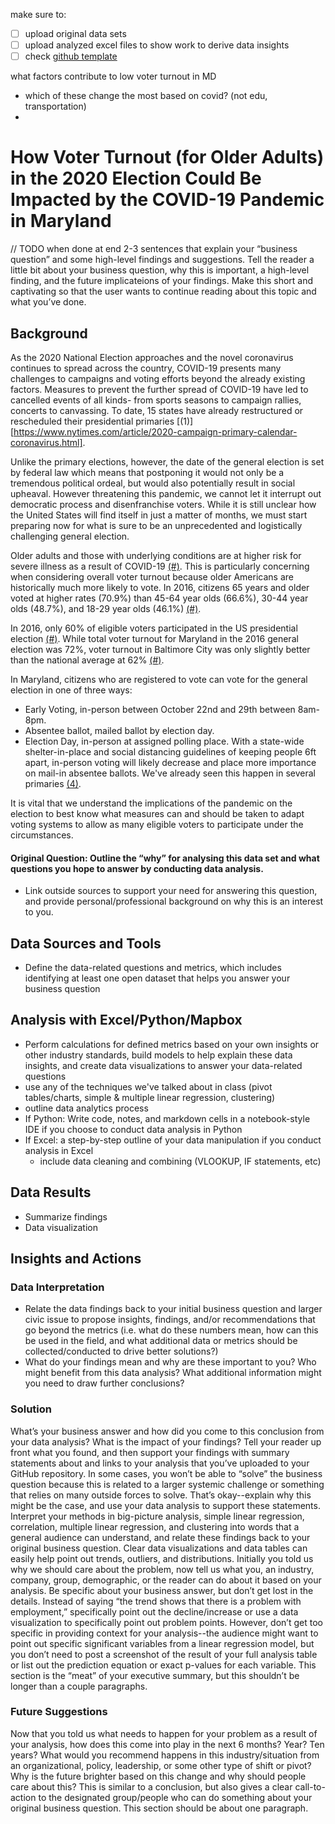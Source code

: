 make sure to:
- [ ] upload original data sets
- [ ] upload analyzed excel files to show work to derive data insights
- [ ] check [github template](https://github.com/jhu-business-analytics/midterm-project-template)

what factors contribute to low voter turnout in MD
- which of these change the most based on covid? (not edu, transportation)
- 

# How Voter Turnout (for Older Adults) in the 2020 Election Could Be Impacted by the COVID-19 Pandemic in Maryland
// TODO when done at end 
2-3 sentences that explain your “business question” and some high-level findings and suggestions. Tell the reader a little bit about your business question, why this is important, a high-level finding, and the future implicateions of your findings. Make this short and captivating so that the user wants to continue reading about this topic and what you’ve done. 

## Background
As the 2020 National Election approaches and the novel coronavirus continues to spread across the country, COVID-19 presents many challenges to campaigns and voting efforts beyond the already existing factors. Measures to prevent the further spread of COVID-19 have led to cancelled events of all kinds- from sports seasons to campaign rallies, concerts to canvassing. To date, 15 states have already restructured or rescheduled their presidential primaries [(1)][https://www.nytimes.com/article/2020-campaign-primary-calendar-coronavirus.html].

Unlike the primary elections, however, the date of the general election is set by federal law which means that postponing it would not only be a tremendous political ordeal, but would also potentially result in social upheaval. However threatening this pandemic, we cannot let it interrupt out democratic process and disenfranchise voters. While it is still unclear how the United States will find itself in just a matter of months, we must start preparing now for what is sure to be an unprecedented and logistically challenging general election. 

Older adults and those with underlying conditions are at higher risk for severe illness as a result of COVID-19 [(#)](https://www.cdc.gov/coronavirus/2019-ncov/need-extra-precautions/people-at-higher-risk.html). This is particularly concerning when considering overall voter turnout because older Americans are historically much more likely to vote. In 2016, citizens 65 years and older voted at higher rates (70.9%) than 45-64 year olds (66.6%), 30-44 year olds (48.7%), and 18-29 year olds (46.1%) [(#)](https://www.census.gov/newsroom/blogs/random-samplings/2017/05/voting_in_america.html).

In 2016, only 60% of eligible voters participated in the US presidential election [(#)](http://www.electproject.org/2016g). While total voter turnout for Maryland in the 2016 general election was 72%, voter turnout in Baltimore City was only slightly better than the national average at 62% [(#)](https://elections.maryland.gov/elections/2016/turnout/general/Official%20by%20Party%20and%20County.pdf).


In Maryland, citizens who are registered to vote can vote for the general election in one of three ways:
* Early Voting, in-person between October 22nd and 29th between 8am-8pm.
* Absentee ballot, mailed ballot by election day. 
* Election Day, in-person at assigned polling place. 
With a state-wide shelter-in-place and social distancing guidelines of keeping people 6ft apart, in-person voting will likely decrease and place more importance on mail-in absentee ballots. We've already seen this happen in several primaries [(4)](https://www.npr.org/2020/03/16/815504537/voting-amid-coronavirus-what-you-need-to-know).

It is vital that we understand the implications of the pandemic on the election to best know what measures can and should be taken to adapt voting systems to allow as many eligible voters to participate under the circumstances. 

#### Original Question: Outline the “why” for analysing this data set and what questions you hope to answer by conducting data analysis. 
* Link outside sources to support your need for answering this question, and provide personal/professional background on why this is an interest to you.

## Data Sources and Tools
* Define the data-related questions and metrics, which includes identifying at least one open dataset that helps you answer your business question

## Analysis with Excel/Python/Mapbox
* Perform calculations for defined metrics based on your own insights or other industry standards, build models to help explain these data insights, and create data visualizations to answer your data-related questions
* use any of the techniques we've talked about in class (pivot tables/charts, simple & multiple linear regression, clustering)
* outline data analytics process 
* If Python: Write code, notes, and markdown cells in a notebook-style IDE if you choose to conduct data analysis in Python
* If Excel: a step-by-step outline of your data manipulation if you conduct analysis in Excel 
  * include data cleaning and combining (VLOOKUP, IF statements, etc)

## Data Results
* Summarize findings 
* Data visualization 

## Insights and Actions

### Data Interpretation
* Relate the data findings back to your initial business question and larger civic issue to propose insights, findings, and/or recommendations that go beyond the metrics (i.e. what do these numbers mean, how can this be used in the field, and what additional data or metrics should be collected/conducted to drive better solutions?)
* What do your findings mean and why are these important to you? Who might benefit from this data analysis? What additional information might you need to draw further conclusions?

### Solution
What’s your business answer and how did you come to this conclusion from your data analysis? What is the impact of your findings? Tell your reader up front what you found, and then support your findings with summary statements about and links to your analysis that you’ve uploaded to your GitHub repository. In some cases, you won’t be able to “solve” the business question because this is related to a larger systemic challenge or something that relies on many outside forces to solve. That’s okay--explain why this might be the case, and use your data analysis to support these statements. Interpret your methods in big-picture analysis, simple linear regression, correlation, multiple linear regression, and clustering into words that a general audience can understand, and relate these findings back to your original business question. Clear data visualizations and data tables can easily help point out trends, outliers, and distributions. Initially you told us why we should care about the problem, now tell us what you, an industry, company, group, demographic, or the reader can do about it based on your analysis. Be specific about your business answer, but don’t get lost in the details. Instead of saying “the trend shows that there is a problem with employment,” specifically point out the decline/increase or use a data visualization to specifically point out problem points. However, don’t get too specific in providing context for your analysis--the audience might want to point out specific significant variables from a linear regression model, but you don’t need to post a screenshot of the result of your full analysis table or list out the prediction equation or exact p-values for each variable. This section is the “meat” of your executive summary, but this shouldn’t be longer than a couple paragraphs.

### Future Suggestions
Now that you told us what needs to happen for your problem as a result of your analysis, how does this come into play in the next 6 months? Year? Ten years? What would you recommend happens in this industry/situation from an organizational, policy, leadership, or some other type of shift or pivot? Why is the future brighter based on this change and why should people care about this? This is similar to a conclusion, but also gives a clear call-to-action to the designated group/people who can do something about your original business question. This section should be about one paragraph.
